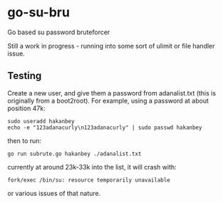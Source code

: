 # go-su-bru

Go based su password bruteforcer

Still a work in progress - running into some sort of ulimit or file handler issue.

## Testing

Create a new user, and give them a password from adanalist.txt (this is originally from a boot2root). For example, using a password at about position 47k:

```
sudo useradd hakanbey
echo -e "123adanacurly\n123adanacurly" | sudo passwd hakanbey
```

then to run:

`go run subrute.go hakanbey ./adanalist.txt`

currently at around 23k-33k into the list, it will crash with:

`fork/exec /bin/su: resource temporarily unavailable`

or various issues of that nature.
